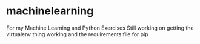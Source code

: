 # machinelearning
For my Machine Learning and Python Exercises
Still working on getting the virtualenv thing working and the requirements file for pip
